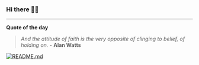 ### Hi there 👋🏻


---

**Quote of the day**

> *And the attitude of faith is the very opposite of clinging to belief, of holding on.* - **Alan Watts** 

[![README.md](https://github.com/marcolovazzano/marcolovazzano/actions/workflows/readme.yml/badge.svg?branch=main)](https://github.com/marcolovazzano/marcolovazzano/actions/workflows/readme.yml)
